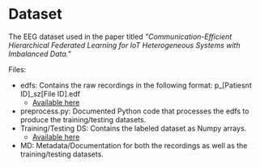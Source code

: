 # Dataset
The EEG dataset used in the paper titled *"Communication-Efficient Hierarchical Federated Learning for IoT Heterogeneous Systems with Imbalanced Data."*

Files:
- edfs: Contains the raw recordings in the following format: p_[Patiesnt ID]_sz[File ID].edf
    - [Available here](https://drive.google.com/file/d/13piqvXRfpYkdf4XEF3rmJ0iMTN820d_v/view?usp=sharing)
- preprocess.py: Documented Python code that processes the edfs to produce the training/testing datasets.
- Training/Testing DS: Contains the labeled dataset as Numpy arrays.
    - [Available here](https://drive.google.com/drive/folders/1ABeCa2NMwbRPLgS-J3FvynQ1B6wKEae0?usp=sharing)
- MD: Metadata/Documentation for both the recordings as well as the training/testing datasets.

